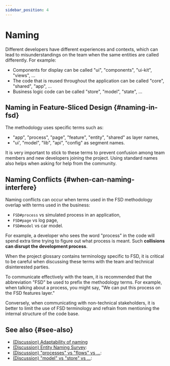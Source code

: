```yaml
---
sidebar_position: 4
---
```


# Naming

Different developers have different experiences and contexts, which can lead to misunderstandings on the team when the same entities are called differently. For example:

- Components for display can be called "ui", "components", "ui-kit", "views", …
- The code that is reused throughout the application can be called "core", "shared", "app", …
- Business logic code can be called "store", "model", "state", …

## Naming in Feature-Sliced Design {#naming-in-fsd}

The methodology uses specific terms such as:

- "app", "process", "page", "feature", "entity", "shared" as layer names,
- "ui', "model", "lib", "api", "config" as segment names.

It is very important to stick to these terms to prevent confusion among team members and new developers joining the project. Using standard names also helps when asking for help from the community.

## Naming Conflicts {#when-can-naming-interfere}

Naming conflicts can occur when terms used in the FSD methodology overlap with terms used in the business:

- `FSD#process` vs simulated process in an application,
- `FSD#page` vs log page,
- `FSD#model` vs car model.

For example, a developer who sees the word "process" in the code will spend extra time trying to figure out what process is meant. Such **collisions can disrupt the development process**.

When the project glossary contains terminology specific to FSD, it is critical to be careful when discussing these terms with the team and technical disinterested parties.

To communicate effectively with the team, it is recommended that the abbreviation "FSD" be used to prefix the methodology terms. For example, when talking about a process, you might say, "We can put this process on the FSD features layer."

Conversely, when communicating with non-technical stakeholders, it is better to limit the use of FSD terminology and refrain from mentioning the internal structure of the code base.

## See also {#see-also}

- [(Discussion) Adaptability of naming][disc-src]
- [(Discussion) Entity Naming Survey][disc-naming]:
- [(Discussion) "processes" vs "flows" vs ...][disc-processes]:
- [(Discussion) "model" vs "store" vs ...][disc-model]:

[disc-model]: https://github.com/feature-sliced/documentation/discussions/68
[disc-naming]: https://github.com/feature-sliced/documentation/discussions/31#discussioncomment-464894
[disc-processes]: https://github.com/feature-sliced/documentation/discussions/20
[disc-src]: https://github.com/feature-sliced/documentation/discussions/16
